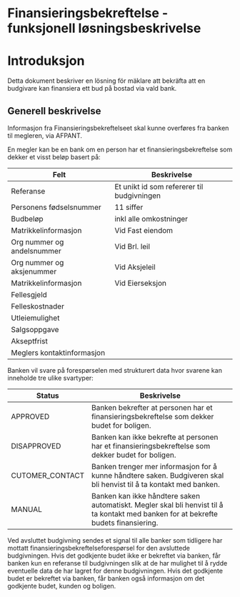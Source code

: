 Finansieringsbekreftelse - funksjonell løsningsbeskrivelse
====================================================

# Introduksjon

Detta dokument beskriver en lösning för mäklare att bekräfta att en budgivare kan finansiera ett bud på bostad via vald bank.

## Generell beskrivelse

Informasjon fra Finansieringsbekreftelseet skal kunne overføres fra banken til megleren, via AFPANT.

En megler kan be en bank om en person har et finansieringsbekreftelse som dekker et visst beløp basert på:

| Felt                                    | Beskrivelse                                  |
|-----------------------------------------|----------------------------------------------|
| Referanse                               | Et unikt id som refererer til budgivningen   |
| Personens fødselsnummer                 | 11 siffer                                    |
| Budbeløp                                | inkl alle omkostninger                       |
| Matrikkelinformasjon                    | Vid Fast eiendom                             |
| Org nummer og andelsnummer              | Vid Brl. leil                                |
| Org nummer og aksjenummer               | Vid Aksjeleil                                |
| Matrikkelinformasjon                    | Vid Eierseksjon                              |
| Fellesgjeld                             |                                              |
| Felleskostnader                         |                                              |
| Utleiemulighet                          |                                              |
| Salgsoppgave                            |                                              |
| Akseptfrist                             |                                              |
| Meglers kontaktinformasjon              |                                              |

Banken vil svare på forespørselen med strukturert data hvor svarene kan inneholde tre ulike svartyper:

| Status  | Beskrivelse |
|---------|-------------|
| APPROVED | Banken bekrefter at personen har et finansieringsbekreftelse som dekker budet for boligen. |
| DISAPPROVED | Banken kan ikke bekrefte at personen har et finansieringsbekreftelse som dekker budet for boligen. |
| CUTOMER_CONTACT | Banken trenger mer informasjon for å kunne håndtere saken. Budgiveren skal bli henvist til å ta kontakt med banken. |
| MANUAL | Banken kan ikke håndtere saken automatiskt. Megler skal bli henvist til å ta kontakt med banken for at bekrefte budets finansiering.

Ved avsluttet budgivning sendes et signal til alle banker som tidligere har mottatt finansieringsbekreftelseforespørsel for den avsluttede budgivningen.
Hvis det godkjente budet ikke er bekreftet via banken, får banken kun en referanse til budgivningen slik at de har mulighet til å rydde eventuelle data de har lagret for denne budgivningen.
Hvis det godkjente budet er bekreftet via banken, får banken også informasjon om det godkjente budet, kunden og boligen.